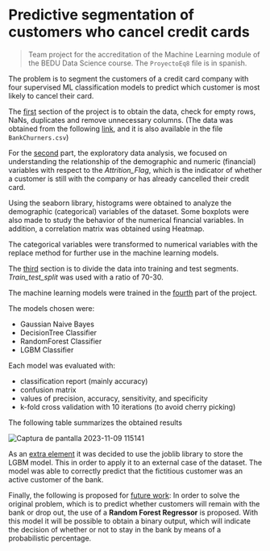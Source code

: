 # Predictive segmentation of customers who cancel credit cards
> Team project for the accreditation of the Machine Learning module of the BEDU Data Science course.
> The `ProyectoEq8` file is in spanish.

The problem is to segment the customers of a credit card company with four supervised ML classification models to predict which customer is most likely to cancel their card.

The <ins>first</ins> section of the project is to obtain the data, check for empty rows, NaNs, duplicates and remove unnecessary columns. (The data was obtained from the following [link](https://zenodo.org/records/4322342#.Y8OsBdJBwUE), and it is also available in the file `BankChurners.csv`)

For the <ins>second</ins> part, the exploratory data analysis, we focused on understanding the relationship of the demographic and numeric (financial) variables with respect to the <i>Attrition_Flag</i>, which is the indicator of whether a customer is still with the company or has already cancelled their credit card.

Using the seaborn library, histograms were obtained to analyze the demographic (categorical) variables of the dataset. Some boxplots were also made to study the behavior of the numerical financial variables. In addition, a correlation matrix was obtained using Heatmap. 

The categorical variables were transformed to numerical variables with the replace method for further use in the machine learning models.

The <ins>third</ins> section is to divide the data into training and test segments. <i>Train_test_split</i> was used with a ratio of 70-30.

The machine learning models were trained in the <ins>fourth</ins> part of the project. 

The models chosen were:
- Gaussian Naive Bayes
- DecisionTree Classifier
- RandomForest Classifier
- LGBM Classifier

Each model was evaluated with: 
- classification report (mainly accuracy)
- confusion matrix
- values of precision, accuracy, sensitivity, and specificity
- k-fold cross validation with 10 iterations (to avoid cherry picking)

The following table summarizes the obtained results

![Captura de pantalla 2023-11-09 115141](https://github.com/MCDC172/DS-Journey/assets/133555383/1a35262c-ac6d-4b42-82c6-da563b5c9b95)

As an <ins>extra element</ins> it was decided to use the joblib library to store the LGBM model. This in order to apply it to an external case of the dataset. The model was able to correctly predict that the fictitious customer was an active customer of the bank.

Finally, the following is proposed for <ins>future work</ins>:
In order to solve the original problem, which is to predict whether customers will remain with the bank or drop out, the use of a <b>Random Forest Regressor</b> is proposed. With this model it will be possible to obtain a binary output, which will indicate the decision of whether or not to stay in the bank by means of a probabilistic percentage.




